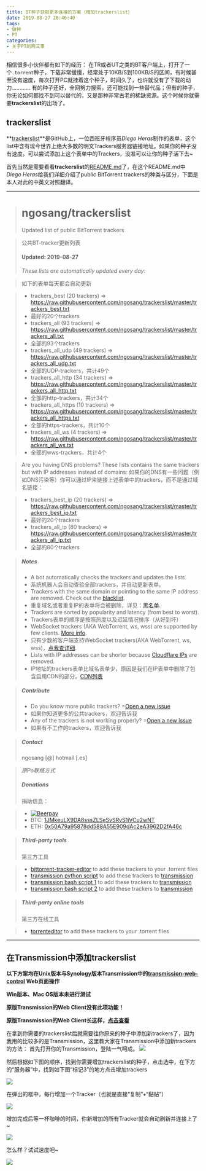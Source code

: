 ```yaml
---
title: BT种子获取更多连接的方案（增加trackerslist）
date: 2019-08-27 20:46:40
tags:
- 做种
- PT
categories:
- 关于PT的两三事
---
```

相信很多小伙伴都有如下的经历：
在TR或者UT之类的BT客户端上，打开了一个`.torrent`种子，下载非常缓慢，经常处于10KB/S到100KB/S的区间，有时候甚至没有速度，每次打开PC就挂着这个种子，时间久了，也许就没有了下载的动力…………
有的种子还好，全网努力搜索，还可能找到一些替代品；但有的种子，你无论如何都找不到可以替代的，又是那种非常古老的稀缺资源。这个时候你就需要**trackerslist**的出场了。
## trackerslist ##
**[trackerslist](https://github.com/ngosang/trackerslist)**是GitHub上，一位西班牙程序员*Diego Heras*制作的表单，这个list中含有现今世界上绝大多数的明文Trackers服务器链接地址。如果你的种子没有速度，可以尝试添加上这个表单中的Trackers，没准可以让你的种子活下去~

首先当然是需要看看**trackerslist**的[README.md](https://github.com/ngosang/trackerslist/blob/master/README.md)了，在这个README.md中*Diego Heras*给我们详细介绍了public BitTorrent trackers的种类与区分，下面是本人对此的中英文对照翻译。


----------

> # ngosang/trackerslist
> Updated list of public BitTorrent trackers
	
> 公共BT-tracker更新列表
> #### Updated: 2019-08-27
> *These lists are automatically updated every day:*
	
> 如下的表单每天都会自动更新
	
> * trackers_best (20 trackers) => <https://raw.githubusercontent.com/ngosang/trackerslist/master/trackers_best.txt>
> * 最好的20个trackers
> * trackers_all (93 trackers) => <https://raw.githubusercontent.com/ngosang/trackerslist/master/trackers_all.txt>
> * 全部的93个trackers
> * trackers_all_udp (49 trackers) => <https://raw.githubusercontent.com/ngosang/trackerslist/master/trackers_all_udp.txt>
> * 全部的UDP-trackers，共计49个
> * trackers_all_http (34 trackers) => <https://raw.githubusercontent.com/ngosang/trackerslist/master/trackers_all_http.txt>
> * 全部的http-trackers，共计34个
> * trackers_all_https (10 trackers) => <https://raw.githubusercontent.com/ngosang/trackerslist/master/trackers_all_https.txt>
> * 全部的https-trackers，共计10个
> * trackers_all_ws (4 trackers) => <https://raw.githubusercontent.com/ngosang/trackerslist/master/trackers_all_ws.txt>
> * 全部的wws-trackers，共计4个
	
> Are you having DNS problems? These lists contains the same trackers but with IP addresses instead of domains:
> 如果你的DNS有一些问题（例如DNS污染等）你可以通过IP来链接上述表单中的trackers，而不是通过域名链接：
	
> * trackers_best_ip (20 trackers) => <https://raw.githubusercontent.com/ngosang/trackerslist/master/trackers_best_ip.txt>
> * 最好的20个trackers
> * trackers_all_ip (80 trackers) => <https://raw.githubusercontent.com/ngosang/trackerslist/master/trackers_all_ip.txt>
> * 全部的80个trackers
	
> ##### Notes
> * A bot automatically checks the trackers and updates the lists.
> * 系统机器人会自动查验全部trackers，并自动更新表单。
> * Trackers with the same domain or pointing to the same IP address are removed. Check out the [blacklist](https://raw.githubusercontent.com/ngosang/trackerslist/master/blacklist.txt).
> * 重复域名或者重复IP的表单将会被删除，详见：[黑名单](https://raw.githubusercontent.com/ngosang/trackerslist/master/blacklist.txt).
> * Trackers are sorted by popularity and latency (from best to worst).
> * Trackers表单的顺序是按照热度以及迟延情况排序（从好到坏）
> * WebSocket trackers (AKA WebTorrent, ws, wss) are supported by few clients. [More info](https://webtorrent.io).
> * 只有少数的客户端支持WebSocket trackers(AKA WebTorrent, ws, wss)，[点我查详细](https://webtorrent.io).
> * Lists with IP addresses can be shorter because [Cloudflare IPs](https://www.cloudflare.com/ips/) are removed.
> * IP地址的trackers表单比域名表单少，原因是我们在IP表单中删除了包含启用CDN的部分。[CDN列表](https://www.cloudflare.com/ips/)
	
> ##### Contribute
> * Do you know more public trackers? =[Open a new issue](https://github.com/ngosang/trackerslist/issues/new)
> * 如果你知道更多的公共trackers，欢迎告诉我
> * Any of the trackers is not working properly? =[Open a new issue](https://github.com/ngosang/trackerslist/issues/new)
> * 如果有不工作的trackers，欢迎告诉我
	
> ##### Contact
> ngosang [@] hotmail [.es]
	
> *原Po联络方式*
> ##### Donations
> 捐助信息：
	
> * [![Beerpay](https://beerpay.io/ngosang/trackerslist/badge.svg?style=flat)](https://beerpay.io/ngosang/trackerslist)
> * BTC: [1JMkeuLX9DA8sssZLSeSvSRvS1iVCu2wNT](https://btc.com/1jmkeulx9da8ssszlsesvsrvs1ivcu2wnt)
> * ETH: [0x50A79a95878dd588A55E909dAc2eA3962D2fA46c](https://etherscan.io/address/0x50A79a95878dd588A55E909dAc2eA3962D2fA46c)
	
> ##### Third-party tools
> 第三方工具
	
> * [bittorrent-tracker-editor](https://github.com/GerryFerdinandus/bittorrent-tracker-editor) to add these trackers to your .torrent files
> * [transmission python script](https://github.com/blind-oracle/transmission-trackers) to add these trackers to [transmission](https://github.com/transmission/transmission)
> * [transmission bash script 1](https://github.com/AndrewMarchukov/tracker-add) to add these trackers to [transmission](https://github.com/transmission/transmission)
> * [transmission bash script 2](https://github.com/oilervoss/transmission) to add these trackers to [transmission](https://github.com/transmission/transmission)
	
> ##### Third-party online tools
> 第三方在线工具
	
> * [torrenteditor](http://torrenteditor.com) to add these trackers to your .torrent files

----------

## 在Transmission中添加trackerslist ##

**以下方案均在Unix版本与Synology版本Transmission中的[transmission-web-control](https://github.com/ronggang/transmission-web-control) Web页面操作**

**Win版本、Mac OS版本未进行测试**

**原版Transmission的Web Client没有此项功能！**

**原版Transmission的Web Client长这样，[点击查看](https://transmissionbt.com/images/screenshots/Clutch-Large.jpg "https://transmissionbt.com/images/screenshots/Clutch-Large.jpg")**

在拿到你需要的trackerslist后就需要往你原来的种子中添加新trackers了，因为我用的比较多的是Transmission，这里教大家在Transmission中添加新trackers的方法：
首先打开你的Transmission，登陆一气呵成。
![](https://user-images.githubusercontent.com/8065899/38598199-0d2e684c-3d8e-11e8-8b21-3cd1f3c7580a.png)

然后根据如下图的顺序，找到你需要增加trackerslist的种子，点击选中，在下方的“服务器”中，找到如下图“标记3”的地方点击增加trackers

![](https://i.loli.net/2019/08/29/BshpDejJP8wlI2Y.png)

在弹出的框中，每行增加一个Tracker（也就是直接“复制”+“黏贴”）

![](https://i.loli.net/2019/08/29/EtSJka8DCLmMYgN.png)

增加完成后等一杯咖啡的时间，你新增加的所有Tracker就会自动刷新并连接上了~

![](https://i.loli.net/2019/08/29/1jXxsLkhMCBwHqD.png)

怎么样？试试速度吧~

![](https://i.loli.net/2019/08/29/J4bHoMGCRD3hIWZ.png)